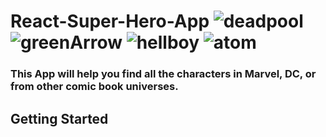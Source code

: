 # React-Super-Hero-App ![deadpool](https://user-images.githubusercontent.com/48919708/88100955-fe9d8580-cba5-11ea-9af3-7dee56f8cc55.png) ![greenArrow](https://user-images.githubusercontent.com/48919708/88101232-6522a380-cba6-11ea-8a07-d20b450103ab.png) ![hellboy](https://user-images.githubusercontent.com/48919708/88101289-6d7ade80-cba6-11ea-80a0-de85c3b73855.png) ![atom](https://user-images.githubusercontent.com/48919708/88101321-779cdd00-cba6-11ea-94f9-4150fca51259.png)

### This App will help you find all the characters in Marvel, DC, or from other comic book universes.



## Getting Started

